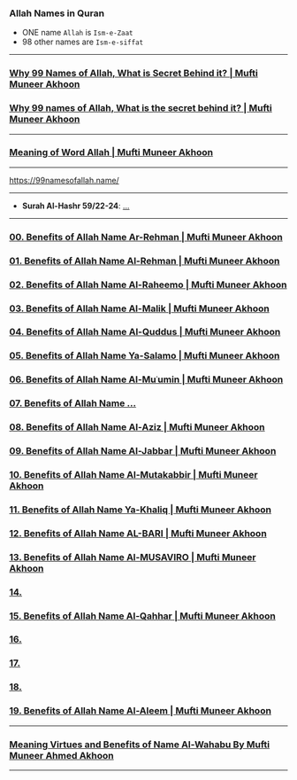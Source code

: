 ### Allah Names in Quran
* ONE name `Allah` is `Ism-e-Zaat`
* 98 other names are `Ism-e-siffat`

***

### [Why 99 Names of Allah, What is Secret Behind it? | Mufti Muneer Akhoon](https://www.youtube.com/watch?v=OY7VFzZtLkg)

### [Why 99 names of Allah, What is the secret behind it? | Mufti Muneer Akhoon](https://www.youtube.com/watch?v=eT7nwiIPkI8)

***

### [Meaning of Word Allah | Mufti Muneer Akhoon](https://www.youtube.com/watch?v=PFyyJ-lDqbA)

***
https://99namesofallah.name/

***

* __Surah Al-Hashr 59/22-24__: [...](https://quran.com/59/22-24)

***


### [00. Benefits of Allah Name Ar-Rehman  | Mufti Muneer Akhoon](https://www.youtube.com/watch?v=JT4hNf_5zrA)
### [01. Benefits of Allah Name Al-Rehman  | Mufti Muneer Akhoon](https://www.youtube.com/watch?v=443JHTbb6AM)

### [02. Benefits of Allah Name Al-Raheemo | Mufti Muneer Akhoon](https://www.youtube.com/watch?v=3DDo4dY-Yy4)
### [03. Benefits of Allah Name Al-Malik   | Mufti Muneer Akhoon](https://www.youtube.com/watch?v=jFOb-rgL9rc)
### [04. Benefits of Allah Name Al-Quddus  | Mufti Muneer Akhoon](https://www.youtube.com/watch?v=n2z_uCg3X8M)
### [05. Benefits of Allah Name Ya-Salamo  | Mufti Muneer Akhoon](https://www.youtube.com/watch?v=_47qpvlEtfA)
### [06. Benefits of Allah Name Al-Muʿumin | Mufti Muneer Akhoon](https://www.youtube.com/watch?v=8bT3V9FtCUU)
### [07. Benefits of Allah Name ...]()
### [08. Benefits of Allah Name Al-Aziz       | Mufti Muneer Akhoon](https://www.youtube.com/watch?v=XrU1dUgY9HQ)
### [09. Benefits of Allah Name Al-Jabbar     | Mufti Muneer Akhoon](https://www.youtube.com/watch?v=PP8_BPnr5Wg)
### [10. Benefits of Allah Name Al-Mutakabbir | Mufti Muneer Akhoon](https://www.youtube.com/watch?v=4kgPJCxr9CI)
### []()
### [11. Benefits of Allah Name Ya-Khaliq   | Mufti Muneer Akhoon](https://www.youtube.com/watch?v=EdH3d99976A)
### [12. Benefits of Allah Name AL-BARI     | Mufti Muneer Akhoon](https://www.youtube.com/watch?v=sxiTcWi6gn4)
### [13. Benefits of Allah Name Al-MUSAVIRO | Mufti Muneer Akhoon](https://www.youtube.com/watch?app=desktop&v=2nSEUWVHiOA)
### [14. ]()
### [15. Benefits of Allah Name Al-Qahhar | Mufti Muneer Akhoon](https://www.youtube.com/watch?v=GKlZI5LDwik)
### [16. ]()
### [17. ]()
### [18. ]()
### [19. Benefits of Allah Name Al-Aleem  | Mufti Muneer Akhoon](https://www.youtube.com/watch?v=kg8aW630tuc)

***


### [Meaning Virtues and Benefits of Name Al-Wahabu By Mufti Muneer Ahmed Akhoon](https://www.youtube.com/watch?v=gSuyyiwOcj8)

***
